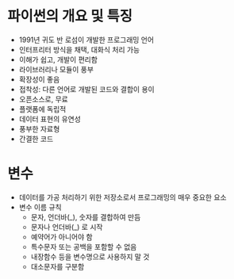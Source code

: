 # 파이썬의 개요 및 특징

- 1991년 귀도 반 로섬이 개발한 프로그래밍 언어
- 인터프리터 방식을 채택, 대화식 처리 가능
- 이해가 쉽고, 개발이 편리함
- 라이브러리나 모듈이 풍부
- 확장성이 좋음
- 접착성: 다른 언어로 개발된 코드와 결합이 용이
- 오픈소스로, 무료
- 플랫폼에 독립적
- 데이터 표현의 유연성
- 풍부한 자료형
- 간결한 코드

# 변수

- 데이터를 가공 처리하기 위한 저장소로서 프로그래밍의 매우 중요한 요소
- 변수 이름 규칙
  - 문자, 언더바(_), 숫자를 결합하여 만듬
  - 문자나 언더바(_) 로 시작
  - 예약어가 아니어야 함
  - 특수문자 또는 공백을 포함할 수 없음
  - 내장함수 등을 변수명으로 사용하지 말 것
  - 대소문자를 구분함

